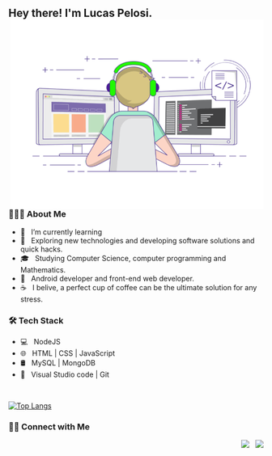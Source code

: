 <h2> Hey there! I'm Lucas Pelosi.
<img align="right" alt="GIF" src="https://raw.githubusercontent.com/devSouvik/devSouvik/master/gif3.gif" width="500"/>

<h3> 👨🏻‍💻 About Me </h3>

- 🔭 &nbsp; I’m currently learning 
- 🤔 &nbsp; Exploring new technologies and developing software solutions and quick hacks.
- 🎓 &nbsp; Studying Computer Science, computer programming and Mathematics.
- 💼 &nbsp; Android developer and front-end web developer.
- ☕ &nbsp; I belive, a perfect cup of coffee can be the ultimate solution for any stress. 

<h3>🛠 Tech Stack</h3>

- 💻 &nbsp; NodeJS
- 🌐 &nbsp; HTML | CSS | JavaScript 
- 🛢 &nbsp; MySQL | MongoDB
- 🔧 &nbsp; Visual Studio code | Git

</br>

[![Top Langs](https://github-readme-stats.vercel.app/api/top-langs/?username=LucasPelosi21&layout=compact)](https://github.com/LucasPelosi21/github-readme-stats)


<h3> 🤝🏻 Connect with Me </h3>

<p align="right">
&nbsp; <a href="https://www.linkedin.com/in/souvik-guria-/" target="_blank" rel="noopener noreferrer"><img src="https://img.icons8.com/plasticine/100/000000/linkedin.png" width="50" /></a>
&nbsp; <a href="mailto:souvikguria98@gmail.com" target="_blank" rel="noopener noreferrer"><img src="https://img.icons8.com/plasticine/100/000000/gmail.png"  width="50" /></a>
</p>
